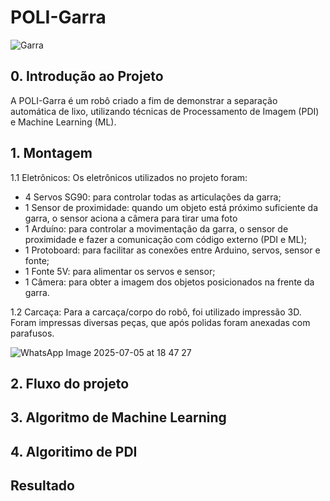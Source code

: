# POLI-Garra
![Garra](https://github.com/user-attachments/assets/679e970a-3752-485f-bd0b-28b5819ce4d1)
## 0. Introdução ao Projeto
A POLI-Garra é um robô criado a fim de demonstrar a separação automática de lixo, utilizando técnicas de Processamento de Imagem (PDI) e Machine Learning (ML).

## 1. Montagem
  1.1 Eletrônicos:
  Os eletrônicos utilizados no projeto foram:
  * 4 Servos SG90: para controlar todas as articulações da garra;
  * 1 Sensor de proximidade: quando um objeto está próximo suficiente da garra, o sensor aciona a câmera para tirar uma foto 
  * 1 Arduíno: para controlar a movimentação da garra, o sensor de proximidade e fazer a comunicação com código externo (PDI e ML);
  * 1 Protoboard: para facilitar as conexões entre Arduino, servos, sensor e fonte;
  * 1 Fonte 5V: para alimentar os servos e sensor;
  * 1 Câmera: para obter a imagem dos objetos posicionados na frente da garra.

  1.2 Carcaça:
  Para a carcaça/corpo do robô, foi utilizado impressão 3D. Foram impressas diversas peças, que após polidas foram anexadas com parafusos.
  
  

![WhatsApp Image 2025-07-05 at 18 47 27](https://github.com/user-attachments/assets/13d94890-0e48-4db9-969a-ca378475deeb)

## 2. Fluxo do projeto


## 3. Algoritmo de Machine Learning


## 4. Algoritimo de PDI


## Resultado

